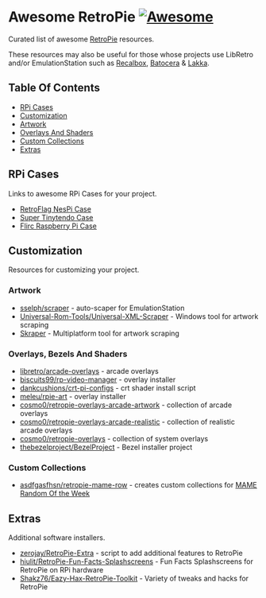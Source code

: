 # Awesome RetroPie [![Awesome](https://awesome.re/badge.svg)](https://awesome.re)
Curated list of awesome [RetroPie](https://retropie.org.uk/) resources.

These resources may also be useful for those whose projects use LibRetro and/or EmulationStation such as [Recalbox](https://www.recalbox.com/),  [Batocera](https://batocera-linux.xorhub.com/) & [Lakka](https://lakka.tv/).

## Table Of Contents
- [RPi Cases](#rpi-cases)
- [Customization](#customization)
 - [Artwork](#artwork)
 - [Overlays And Shaders](#overlays-and-shaders)
 - [Custom Collections](#custom-collections)
- [Extras](#extras)

## RPi Cases
Links to awesome RPi Cases for your project.
- [RetroFlag NesPi Case](http://retroflag.com/)
- [Super Tinytendo Case](https://collectorcraft.com/products/super-tinytendo-rpi3)
- [Flirc Raspberry Pi Case](https://flirc.tv/more/raspberry-pi-case-gen2)

## Customization
Resources for customizing your project.

### Artwork
- [sselph/scraper](https://github.com/sselph/scraper) - auto-scaper for EmulationStation
- [Universal-Rom-Tools/Universal-XML-Scraper](https://github.com/Universal-Rom-Tools/Universal-XML-Scraper/releases) - Windows tool for artwork scraping
- [Skraper](https://www.skraper.net/) - Multiplatform tool for artwork scraping

### Overlays, Bezels And Shaders
- [libretro/arcade-overlays](https://github.com/libretro/arcade-overlays) - arcade overlays
- [biscuits99/rp-video-manager](https://github.com/biscuits99/rp-video-manager) - overlay installer
- [dankcushions/crt-pi-configs](https://github.com/dankcushions/crt-pi-configs) - crt shader install script
- [meleu/rpie-art](https://github.com/meleu/rpie-art) - overlay installer
- [cosmo0/retropie-overlays-arcade-artwork](https://github.com/cosmo0/retropie-overlays-arcade-artwork) - collection of arcade overlays
- [cosmo0/retropie-overlays-arcade-realistic](https://github.com/cosmo0/retropie-overlays-arcade-realistic) - collection of realistic arcade overlays
- [cosmo0/retropie-overlays](https://github.com/cosmo0/retropie-overlays) - collection of system overlays
- [thebezelproject/BezelProject](https://github.com/thebezelproject/BezelProject) - Bezel installer project

### Custom Collections
- [asdfgasfhsn/retropie-mame-row](https://github.com/asdfgasfhsn/retropie-mame-row) - creates custom collections for [MAME Random Of the Week](https://retropie.org.uk/forum/category/16/mame-random-of-the-week)

## Extras
Additional software installers.
- [zerojay/RetroPie-Extra](https://github.com/zerojay/RetroPie-Extra) - script to add additional features to RetroPie
- [hiulit/RetroPie-Fun-Facts-Splashscreens](https://github.com/hiulit/RetroPie-Fun-Facts-Splashscreens) - Fun Facts Splashscreens for RetroPie on RPi hardware
- [Shakz76/Eazy-Hax-RetroPie-Toolkit](https://github.com/Shakz76/Eazy-Hax-RetroPie-Toolkit) - Variety of tweaks and hacks for RetroPie
